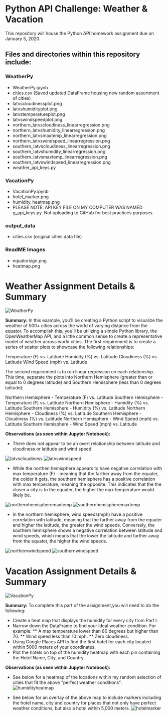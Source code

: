 # Python API Challenge: Weather & Vacation
This repository will house the Python API homework assignment due on January 5, 2020.

## Files and directories within this repository include:

### WeatherPy
* WeatherPy.ipynb
* cities.csv (Saved updated DataFrame housing new random assortment of cities)
* latvscloudinessplot.png
* latvshumidityplot.png
* latvstemperatureplot.png
* latvswindspeedplot.png
* northern_latvscloudiness_linearregression.png
* northern_latvshumidity_linearregression.png
* northern_latvsmaxtemp_linearregression.png
* northern_latvswindspeed_linearregression.png
* southern_latvscloudiness_linearregression.png
* southern_latvshumidity_linearregression.png
* southern_latvsmaxtemp_linearregression.png
* southern_latvswindspeed_linearregression.png
* weather_api_keys.py

### VacationPy
* VacationPy.ipynb
* hotel_marker.png
* humidity_heatmap.png
* PLEASE NOTE: API KEY FILE ON MY COMPUTER WAS NAMED g_api_keys.py. Not uploading to GitHub for best practices purposes.

### output_data
* cities.csv (original cities data file)

### ReadME Images
* equatorsign.png
* heatmap.png

# Weather Assignment Details & Summary
![WeatherPy](https://github.com/shadeetabasi/python-api-challenge/blob/main/ReadME_Images/equatorsign.png)

**Summary:** 
In this example, you'll be creating a Python script to visualize the weather of 500+ cities across the world of varying distance from the equator. To accomplish this, you'll be utilizing a simple Python library, the OpenWeatherMap API, and a little common sense to create a representative model of weather across world cities.
The first requirement is to create a series of scatter plots to showcase the following relationships:

Temperature (F) vs. Latitude
Humidity (%) vs. Latitude
Cloudiness (%) vs. Latitude
Wind Speed (mph) vs. Latitude

The second requirement is to run linear regression on each relationship. This time, separate the plots into Northern Hemisphere (greater than or equal to 0 degrees latitude) and Southern Hemisphere (less than 0 degrees latitude):

Northern Hemisphere - Temperature (F) vs. Latitude
Southern Hemisphere - Temperature (F) vs. Latitude
Northern Hemisphere - Humidity (%) vs. Latitude
Southern Hemisphere - Humidity (%) vs. Latitude
Northern Hemisphere - Cloudiness (%) vs. Latitude
Southern Hemisphere - Cloudiness (%) vs. Latitude
Northern Hemisphere - Wind Speed (mph) vs. Latitude
Southern Hemisphere - Wind Speed (mph) vs. Latitude


**Observations (as seen within Jupyter Notebook):** 

* There does not appear to be an overt relationship between latitude and cloudiness or latitude and wind speed.

![latvscloudiness](https://github.com/shadeetabasi/python-api-challenge/blob/main/WeatherPy/latvscloudinessplot.png)
![latvswindspeed](https://github.com/shadeetabasi/python-api-challenge/blob/main/WeatherPy/latvswindspeedplot.png)

* While the northen hemisphere appears to have negative correlation with max temperature (F) - meaning that the farther away from the equater, the colder it gets, the southern hemisphere has a positive correlation with max temperature, meaning the opposite. This indicates that the the closer a city is to the equater, the higher the max temperature would likely be.

![northernhemispheremaxtemp](https://github.com/shadeetabasi/python-api-challenge/blob/main/WeatherPy/northern_latvsmaxtemp_linearregression.png)
![southernhemispheremaxtemp](https://github.com/shadeetabasi/python-api-challenge/blob/main/WeatherPy/southern_latvsmaxtemp_linearregression.png)

* In the northern hemisphere, wind speeds(mph) have a positive correlation with latitude, meaning that the farther away from the equater and higher the latitude, the greater the wind speeds. Conversely, the southern hemisphere shows a negative correlation between latitude and wind speeds, which means that the lower the latitude and farther away from the equater, the higher the wind speeds.

![northernwindspeed](https://github.com/shadeetabasi/python-api-challenge/blob/main/WeatherPy/northern_latvswindspeed_linearregression.png)
![southernwindspeed](https://github.com/shadeetabasi/python-api-challenge/blob/main/WeatherPy/southern_latvswindspeed_linearregression.png)

# Vacation Assignment Details & Summary
![VacationPy](https://github.com/shadeetabasi/python-api-challenge/blob/main/ReadME_Images/heatmap.png)

**Summary:** 
To complete this part of the assignment,you will need to do the following:
* Create a heat map that displays the humidity for every city from Part I.
* Narrow down the DataFrame to find your ideal weather condition. For example:
** A max temperature lower than 80 degrees but higher than 70.
** Wind speed less than 10 mph.
** Zero cloudiness.
* Using Google Places API to find the first hotel for each city located within 5000 meters of your coordinates.
* Plot the hotels on top of the humidity heatmap with each pin containing the Hotel Name, City, and Country.

**Observations (as seen within Jupyter Notebook):** 
* See below for a heatmap of the locations within my random selection of cities that fit the above "perfect weather conditions".
![humidityheatmap](https://github.com/shadeetabasi/python-api-challenge/blob/main/VacationPy/humidity_heatmap.png)

* See below for an overlay of the above map to include markers including the hotel name, city and country for places that not only have perfect weather conditions, but also a hotel within 5,000 meters.
![hotelmarker](https://github.com/shadeetabasi/python-api-challenge/blob/main/VacationPy/weather_hotel_marker_heatmap_final.png)